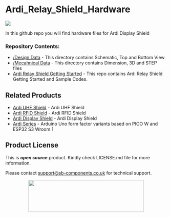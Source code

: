 # Ardi_Relay_Shield_Hardware
<img src="https://cdn.shopify.com/s/files/1/1217/2104/files/ArdiRelayShield.jpg?v=1683883429">


In this github repo you will find hardware files for Ardi Display Shield 

### Repository Contents:
  - [/Design Data](https://github.com/sbcshop/Ardi_Relay_Shield_Hardware/tree/main/Design%20Data) - This directory contains Schematic, Top and Bottom View
  - [/Mecahnical Data](https://github.com/sbcshop/Ardi_Relay_Shield_Hardware/tree/main/Mechanical%20Data) - This directory contains Dimension, 3D and STEP files
  - [Ardi Relay Shield Getting Started](https://github.com/sbcshop/Ardi_Relay_Shield_Software) - This repo contains Ardi Relay Shield Getting Started and Sample Codes.

## Related Products
   * [Ardi UHF Shield](https://tinyurl.com/5ezdm7r2) - Ardi UHF Shield
   * [Ardi RFID Shield](https://tinyurl.com/mv7addc2) - Ardi RFID Shield 
   * [Ardi Display Shield](https://shop.sb-components.co.uk/products/ardi-display-shield-for-arduino-uno?_pos=1&_sid=c915b53b5&_ss=r) - Ardi Display Shield
   * [Ardi Series](https://shop.sb-components.co.uk/products/ardi-series-arduino-uno-alternative?variant=40572595699795) - Arduino Uno form factor variants based on PICO W and ESP32 S3 Wroom 1

 
## Product License

This is ***open source*** product. Kindly check LICENSE.md file for more information.

Please contact support@sb-components.co.uk for technical support.
<p align="center">
  <img width="360" height="100" src="https://cdn.shopify.com/s/files/1/1217/2104/files/Logo_sb_component_3.png?v=1666086771&width=300">
</p>
